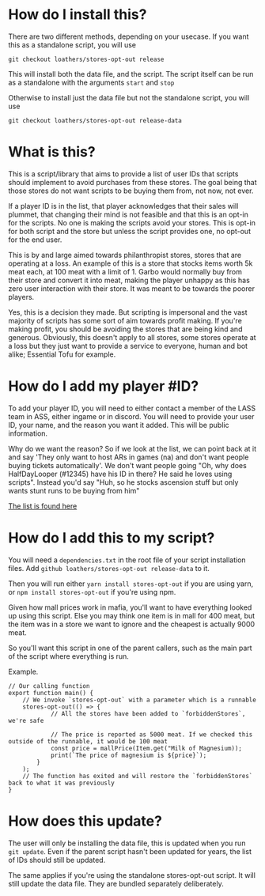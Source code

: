 # How do I install this?

There are two different methods, depending on your usecase.
If you want this as a standalone script, you will use

`git checkout loathers/stores-opt-out release`

This will install both the data file, and the script. The script itself can be run as a standalone with the arguments `start` and `stop`

Otherwise to install just the data file but not the standalone script, you will use

`git checkout loathers/stores-opt-out release-data`

# What is this?

This is a script/library that aims to provide a list of user IDs that scripts should implement to avoid purchases from these stores.
The goal being that those stores do not want scripts to be buying them from, not now, not ever.

If a player ID is in the list, that player acknowledges that their sales will plummet, that changing their mind is not feasible and that this is an opt-in for the scripts. No one is making the scripts avoid your stores. This is opt-in for both script and the store but unless the script provides one, no opt-out for the end user.

This is by and large aimed towards philanthropist stores, stores that are operating at a loss. An example of this is a store that stocks items worth 5k meat each, at 100 meat with a limit of 1. Garbo would normally buy from their store and convert it into meat, making the player unhappy as this has zero user interaction with their store. It was meant to be towards the poorer players.

Yes, this is a decision they made. But scripting is impersonal and the vast majority of scripts has some sort of aim towards profit making. If you're making profit, you should be avoiding the stores that are being kind and generous.
Obviously, this doesn't apply to all stores, some stores operate at a loss but they just want to provide a service to everyone, human and bot alike; Essential Tofu for example.

# How do I add my player #ID?

To add your player ID, you will need to either contact a member of the LASS team in ASS, either ingame or in discord.
You will need to provide your user ID, your name, and the reason you want it added. This will be public information.

Why do we want the reason? So if we look at the list, we can point back at it and say 'They only want to host ARs in games (na) and don't want people buying tickets automatically'.
We don't want people going "Oh, why does HalfDayLooper (#12345) have his ID in there? He said he loves using scripts". Instead you'd say "Huh, so he stocks ascension stuff but only wants stunt runs to be buying from him"

[The list is found here](mafia/data/stores-opt-out_stores.txt)

# How do I add this to my script?

You will need a `dependencies.txt` in the root file of your script installation files. Add `github loathers/stores-opt-out release-data` to it.

Then you will run either `yarn install stores-opt-out` if you are using yarn, or `npm install stores-opt-out` if you're using npm.

Given how mall prices work in mafia, you'll want to have everything looked up using this script. Else you may think one item is in mall for 400 meat, but the item was in a store we want to ignore and the cheapest is actually 9000 meat.

So you'll want this script in one of the parent callers, such as the main part of the script where everything is run.

Example.

```
// Our calling function
export function main() {
    // We invoke `stores-opt-out` with a parameter which is a runnable
    stores-opt-out(() => {
            // All the stores have been added to `forbiddenStores`, we're safe

            // The price is reported as 5000 meat. If we checked this outside of the runnable, it would be 100 meat
            const price = mallPrice(Item.get("Milk of Magnesium));
            print(`The price of magnesium is ${price}`);
        }
    );
    // The function has exited and will restore the `forbiddenStores` back to what it was previously
}
```

# How does this update?

The user will only be installing the data file, this is updated when you run `git update`.
Even if the parent script hasn't been updated for years, the list of IDs should still be updated.

The same applies if you're using the standalone stores-opt-out script. It will still update the data file. They are bundled separately deliberately.
